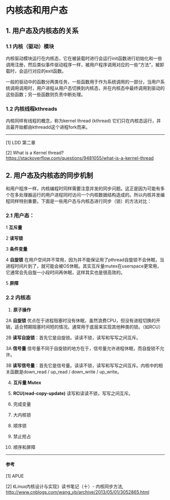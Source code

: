 # 内核态和用户态

## 1. 用户态及内核态的关系

### 1.1 内核（驱动）模块

内核驱动模块运行在内核态，它在被装载时进行会运行init函数进行初始化和一些调用注册，然后类似事件驱动程序一样，被用户程序调用对应的一些“方法”，被卸载时，会运行对应的exit函数。

一般的驱动中的函数分两类任务，一些函数用于作为系统调用的一部分，当用户系统调用调用时，用户进程从用户态切换到内核态，并在内核态中最终调用到驱动的这些函数；另一些函数则负责中断处理。


### 1.2 内核线程kthreads

内核同样有线程的概念，称为kernel thread (kthread) 它们只在内核态运行，并且最开始都由kthreadd这个进程fork而来。

---

[1] LDD 第二章

[2] What is a Kernel thread? https://stackoverflow.com/questions/9481055/what-is-a-kernel-thread

## 2. 用户态及内核态的同步机制

和用户程序一样，内核编程时同样需要注意并发的同步问题。这正是因为可能有多个在多处理器运行的用户进程同时访问一个内核数据结构造成的。所以内核并发编程同样特别重要。下面是一些用户态与内核态进行同步（锁）的方法对比：

### 2.1 用户态：

1 **互斥量**

2 **读写锁**

3 **条件变量**

4 **自旋锁** 在用户空间并不常用，因为并不能保证用了pthread自旋锁不会休眠，当进程时间片到了，就可能会被OS休眠。其实互斥量mutex在userspace更常用，它通常会先自旋一小段时间再休眠，这样其实也是很高效的。 

5 **屏障**

### 2.2 内核态

1. **原子操作**

2A **自旋锁**
优点在于进程阻塞时没有休眠，虽然浪费CPU，但没有进程切换的开销，适合预期阻塞时间短的情况。通常用于底层来实现其他种类的锁。（如RCU）

2B **读写自旋锁**：首先它是自旋锁。读读不锁，读写和写写之间互斥。

3A **信号量**
信号量不同于自旋锁的地方在于，信号量允许进程休眠，而自旋锁不允许。

3B **读写信号量**：首先它是信号量。读读不锁，读写和写写之间互斥。内核中的相关函数是down_read / up_read / down_write / up_write。

4. **互斥量 Mutex**
5. **RCU(read-copy-update)**
读写和读读不锁，写写之间互斥。

7. 完成变量
8. 大内核锁
9. 顺序锁
10. 禁止抢占
11. 顺序和屏障



---

#### 参考

[1] APUE

[2] 《Linux内核设计与实现》读书笔记（十）- 内核同步方法, http://www.cnblogs.com/wang_yb/archive/2013/05/01/3052865.html